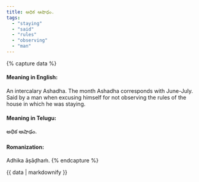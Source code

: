 ```yaml
---
title: అధిక ఆషాఢం.
tags:
  - "staying"
  - "said"
  - "rules"
  - "observing"
  - "man"
---
```


{% capture data %}
#### Meaning in English:
An intercalary Ashadha.
The month Ashadha corresponds with June-July.
Said by a man when excusing himself for not observing the rules of the house in which he was staying.

#### Meaning in Telugu:
అధిక ఆషాఢం.

#### Romanization:
Adhika āṣāḍhaṁ.
{% endcapture %}

{{ data | markdownify }}

